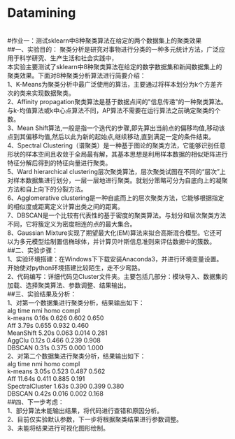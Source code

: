 # Datamining
<br />#作业一：测试sklearn中8种聚类算法在给定的两个数据集上的聚类效果
<br />##一、实验目的：
聚类分析是研究对事物进行分类的一种多元统计方法，广泛应用于科学研究、生产生活和社会实践中，
<br />本实验主要测试了sklearn中8种聚类算法在给定的数字数据集和新闻数据集上的聚类效果。下面对8种聚类分析算法进行简要介绍：
<br />1、K-Means为聚类分析中最广泛使用的算法，主要通过将样本划分为k个方差齐次的类来实现数据聚类。
<br />2、Affinity propagation聚类算法是基于数据点间的"信息传递"的一种聚类算法。与k-均值算法或k中心点算法不同，AP算法不需要在运行算法之前确定聚类的个数。
<br />3、Mean Shift算法,一般是指一个迭代的步骤,即先算出当前点的偏移均值,移动该点到其偏移均值,然后以此为新的起始点,继续移动,直到满足一定的条件结束。
<br />4、Spectral Clustering（谱聚类）是一种基于图论的聚类方法，它能够识别任意形状的样本空间且收敛于全局最有解，其基本思想是利用样本数据的相似矩阵进行特征分解后得到的特征向量进行聚类。
<br />5、Ward hierarchical clustering层次聚类算法，层次聚类试图在不同的“层次”上对样本数据集进行划分，一层一层地进行聚类。就划分策略可分为自底向上的凝聚方法和自上向下的分裂方法。
<br />6、Agglomerative clustering是一种自底而上的层次聚类方法，它能够根据指定的相似度或距离定义计算出类之间的距离。
<br />7、DBSCAN是一个比较有代表性的基于密度的聚类算法。与划分和层次聚类方法不同，它将簇定义为密度相连的点的最大集合。
<br />8、Gaussian Mixture实现了期望最大化(EM)算法来拟合高斯混合模型。它还可以为多元模型绘制置信椭球体，并计算贝叶斯信息准则来评估数据中的簇数。
<br />##二、实验步骤：
<br />1、实验环境搭建：在Windows下下载安装Anaconda3，并进行环境变量设置。开始使对python环境搭建比较陌生，走不少弯路。
<br />2、代码编写：详细代码见Cluster文件夹。主要包括几部分：模块导入、数据集的加载、选择聚类算法、参数调整、结果输出。
<br />##三、实验结果及分析：
<br />1、对第一个数据集进行聚类分析，结果输出如下：
<br />alg             time    nmi     homo    compl
<br />k-means         0.16s   0.626   0.602   0.650
<br />Aff             3.79s   0.655   0.932   0.460
<br />MeanShift       5.20s   0.063   0.014   0.281
<br />AggClu          0.12s   0.466   0.239   0.908
<br />DBSCAN          0.31s   0.375   0.000   1.000
<br />2、对第二个数据集进行聚类分析，结果输出如下：
<br />alg             time    nmi     homo    compl
<br />k-means         3.05s   0.523   0.487   0.562
<br />Aff             11.64s  0.411   0.885   0.191
<br />SpectralCluster 1.63s   0.390   0.399   0.380
<br />DBSCAN          0.42s   0.016   0.002   0.168
<br />##四、下一步考虑：
<br />1、部分算法未能输出结果，将代码进行查错和原因分析。
<br />2、目前仅实验默认参数，下一步将根据聚类结果进行参数调整。
<br />3、未能将结果进行可视化图形绘制。  

